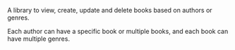 A library to view, create, update and delete books based on authors or genres.

Each author can have a specific book or multiple books, and each book can have multiple genres.
